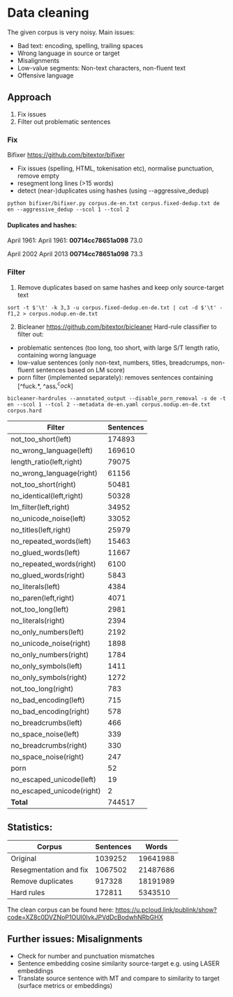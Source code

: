 # Data cleaning
The given corpus is very noisy. Main issues:
* Bad text: encoding, spelling, trailing spaces
* Wrong language in source or target
* Misalignments
* Low-value segments: Non-text characters, non-fluent text
* Offensive language

## Approach
1) Fix issues 
2) Filter out problematic sentences

### Fix
Bifixer https://github.com/bitextor/bifixer
* Fix issues (spelling, HTML, tokenisation etc), normalise punctuation, remove empty
* resegment long lines (>15 words)
* detect (near-)duplicates using hashes (using --aggressive_dedup)

`python bifixer/bifixer.py corpus.de-en.txt corpus.fixed-dedup.txt de en --aggressive_dedup --scol 1 --tcol 2`


#### Duplicates and hashes:

April 1961:     April 1961:     **00714cc78651a098**        73.0

April 2002      April 2013      **00714cc78651a098**        73.3

### Filter
1) Remove duplicates based on same hashes and keep only source-target text 

`sort -t $'\t' -k 3,3 -u corpus.fixed-dedup.en-de.txt | cut -d $'\t' -f1,2 > corpus.nodup.en-de.txt`

2) Bicleaner https://github.com/bitextor/bicleaner 
Hard-rule classifier to filter out:
- problematic sentences (too long, too short, with large S/T length ratio, containing worng language
- low-value sentences (only non-text, numbers, titles, breadcrumps, non-fluent sentences based on LM score)
- porn filter (implemented separately): removes sentences containing [^fuck.\*, ^ass$, ^cock$]

`bicleaner-hardrules --annotated_output --disable_porn_removal -s de -t en --scol 1 --tcol 2 --metadata de-en.yaml corpus.nodup.en-de.txt corpus.hard`

|          Filter     	| Sentences |
|-----------------------|-----------|
| not_too_short(left) |	174893 |
| no_wrong_language(left) |	169610 |
| length_ratio(left,right) |	79075 |
| no_wrong_language(right) |	61156 |
| not_too_short(right) |	50481 |
| no_identical(left,right) |	50328 |
| lm_filter(left,right) |	34952 |
| no_unicode_noise(left) |	33052 |
| no_titles(left,right) |	25979 |
| no_repeated_words(left) |	15463 |
| no_glued_words(left) |	11667 |
| no_repeated_words(right) |	6100 |
| no_glued_words(right) |	5843 |
| no_literals(left) |	4384 |
| no_paren(left,right) |	4071 |
| not_too_long(left) |	2981 |
| no_literals(right) |	2394 |
| no_only_numbers(left) |	2192 |
| no_unicode_noise(right) |	1898 |
| no_only_numbers(right) |	1784 |
| no_only_symbols(left)	| 1411 |
| no_only_symbols(right) | 1272 |
| not_too_long(right)	 | 783 |
| no_bad_encoding(left)	| 715 |
| no_bad_encoding(right)	| 578 |
| no_breadcrumbs(left) |	466 |
| no_space_noise(left)	| 339 |
| no_breadcrumbs(right)	| 330 |
| no_space_noise(right)	| 247 |
| porn	| 52 |
| no_escaped_unicode(left) |	19 |
| no_escaped_unicode(right)	| 2 |
| **Total**	            | 744517 |


## Statistics:
| Corpus  | Sentences |  Words |
|----------|----------|--------|
| Original | 1039252 | 19641988 |
| Resegmentation and fix | 1067502 | 21487686 |
| Remove duplicates | 917328 | 18191989 |
| Hard rules | 172811  | 5343510 |

The clean corpus can be found here: https://u.pcloud.link/publink/show?code=XZ8c0DVZNoP1OUl0IvkJPVdDcBodwhNRbGHX

## Further issues: Misalignments
- Check for number and punctuation mismatches
- Sentence embedding cosine similarity source-target e.g. using LASER embeddings
- Translate source sentence with MT and compare to similarity to target (surface metrics or embeddings)
